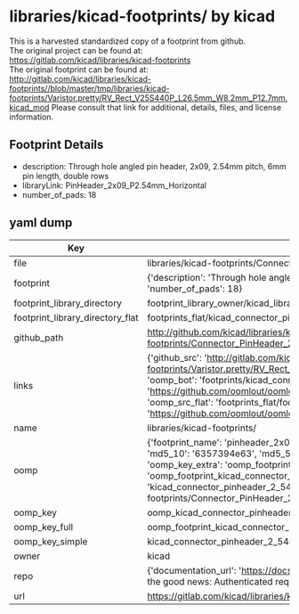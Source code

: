 # libraries/kicad-footprints/ by kicad  
This is a harvested standardized copy of a footprint from github.  
The original project can be found at:  
https://gitlab.com/kicad/libraries/kicad-footprints  
The original footprint can be found at:
http://gitlab.com/kicad/libraries/kicad-footprints//blob/master/tmp/libraries/kicad-footprints/Varistor.pretty/RV_Rect_V25S440P_L26.5mm_W8.2mm_P12.7mm.kicad_mod
Please consult that link for additional, details, files, and license information.  
## Footprint Details
* description: Through hole angled pin header, 2x09, 2.54mm pitch, 6mm pin length, double rows  
* libraryLink: PinHeader_2x09_P2.54mm_Horizontal  
* number_of_pads: 18  
## yaml dump  
| Key | Value |  
| --- | --- |  
| file | libraries/kicad-footprints/Connector_PinHeader_2.54mm.pretty/PinHeader_2x09_P2.54mm_Horizontal.kicad_mod |  
| footprint | {'description': 'Through hole angled pin header, 2x09, 2.54mm pitch, 6mm pin length, double rows', 'libraryLink': 'PinHeader_2x09_P2.54mm_Horizontal', 'number_of_pads': 18} |  
| footprint_library_directory | footprint_library_owner/kicad_libraries/kicad-footprints/ |  
| footprint_library_directory_flat | footprints_flat/kicad_connector_pinheader_2_54mm_pinheader_2x09_p2_54mm_horizontal/working |  
| github_path | http://github.com/kicad/libraries/kicad-footprints//blob/master/tmp/libraries/kicad-footprints/Connector_PinHeader_2.54mm.pretty/PinHeader_2x09_P2.54mm_Horizontal.kicad_mod |  
| links | {'github_src': 'http://gitlab.com/kicad/libraries/kicad-footprints//blob/master/tmp/libraries/kicad-footprints/Varistor.pretty/RV_Rect_V25S440P_L26.5mm_W8.2mm_P12.7mm.kicad_mod', 'github_src_repo': 'https://gitlab.com/kicad/libraries/kicad-footprints', 'oomp_bot': 'footprints/kicad_connector_pinheader_2_54mm_pinheader_2x09_p2_54mm_horizontal/working', 'oomp_bot_github': 'https://github.com/oomlout/oomlout_oomp_footprint_bot/tree/main/footprints/kicad_connector_pinheader_2_54mm_pinheader_2x09_p2_54mm_horizontal/working', 'oomp_src_flat': 'footprints_flat/footprints_flat/kicad_connector_pinheader_2_54mm_pinheader_2x09_p2_54mm_horizontal/working', 'oomp_src_flat_github': 'https://github.com/oomlout/oomlout_oomp_footprint_src/tree/main/footprints_flat/kicad_connector_pinheader_2_54mm_pinheader_2x09_p2_54mm_horizontal/working'} |  
| name | libraries/kicad-footprints/ |  
| oomp | {'footprint_name': 'pinheader_2x09_p2_54mm_horizontal', 'library_name': 'connector_pinheader_2_54mm', 'md5': '6357394e63487e1e144d910cc3d10d5c', 'md5_10': '6357394e63', 'md5_5': '63573', 'md5_6': '635739', 'oomp_key': 'oomp_kicad_connector_pinheader_2_54mm_pinheader_2x09_p2_54mm_horizontal', 'oomp_key_extra': 'oomp_footprint_kicad_connector_pinheader_2_54mm_pinheader_2x09_p2_54mm_horizontal', 'oomp_key_full': 'oomp_footprint_kicad_connector_pinheader_2_54mm_pinheader_2x09_p2_54mm_horizontal_635739', 'oomp_key_simple': 'kicad_connector_pinheader_2_54mm_pinheader_2x09_p2_54mm_horizontal', 'original_filename': 'libraries/kicad-footprints/Connector_PinHeader_2.54mm.pretty/PinHeader_2x09_P2.54mm_Horizontal.kicad_mod', 'owner_name': 'kicad'} |  
| oomp_key | oomp_kicad_connector_pinheader_2_54mm_pinheader_2x09_p2_54mm_horizontal |  
| oomp_key_full | oomp_footprint_kicad_connector_pinheader_2_54mm_pinheader_2x09_p2_54mm_horizontal |  
| oomp_key_simple | kicad_connector_pinheader_2_54mm_pinheader_2x09_p2_54mm_horizontal |  
| owner | kicad |  
| repo | {'documentation_url': 'https://docs.github.com/rest/overview/resources-in-the-rest-api#rate-limiting', 'message': "API rate limit exceeded for 84.66.173.59. (But here's the good news: Authenticated requests get a higher rate limit. Check out the documentation for more details.)"} |  
| url | https://gitlab.com/kicad/libraries/kicad-footprints |  

